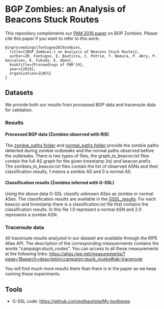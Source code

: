 # BGP Zombies: an Analysis of Beacons Stuck Routes

This repository complements our [PAM 2019 paper](https://www.iij-ii.co.jp/en/members/romain/pdf/romain_pam2019.pdf) on BGP Zombies.
Please cite this paper if you want to refer to this work:
```
@inproceedings{fontugne2019zombies,
  title={{BGP Zombies:} an Analysis of Beacons Stuck Routes},
  author={R. Fontugne, E. Bautista, C. Petrie, Y. Nomura, P. Abry, P. Goncalves, K. Fukuda, E. Aben},
  booktitle={Proceedings of PAM'19},
  year={2019},
  organization={LNCS}
}
```

## Datasets
We provide both our results from processed BGP data and traceroute data for validation.

### Results

#### Processed BGP data (Zombies observed with RIS)
The [zombie_paths folder](https://github.com/romain-fontugne/BGPzombiesSSL/tree/master/zombie_paths) and [normal_paths folder](https://github.com/romain-fontugne/BGPzombiesSSL/tree/master/normal_paths) provide the zombie paths detected during zombie outbreaks and the normal paths observed before the outbreaks. There is two types of files, the graph_ts_beacon.txt files contain the full AS graph for the given timestamp (ts) and beacon prefix. The zombies_ts_beacon.txt files contain the list of observed ASNs and their classification results, 1 means a zombie AS and 0 a normal AS.

#### Classification results (Zombies inferred with G-SSL)
Using the above data G-SSL classify unknown ASes as zombie or normal ASes. The classification results are available in the [GSSL_results](https://github.com/romain-fontugne/BGPzombiesSSL/tree/master/GSSL_results). For each beacon and timestamp there is a classification.txt file that contains the classification results. In this file 1.0 represent a normal ASN and 2.0 represents a zombie ASN.


### Traceroute data
All traceroute results analyzed in our dataset are available through the RIPE Atlas API. 
The description of the corresponding measuerments contains the words "campaign:stuck_routes".
You can access to all these measurements at the following links:
https://atlas.ripe.net/measurements/?page=1&search=description:campaign:stuck_routes#tab-traceroute

You will find much more results there than there is in the paper as we keep running these experiments.

## Tools
- G-SSL code: https://github.com/estbautista/My-toolboxes
